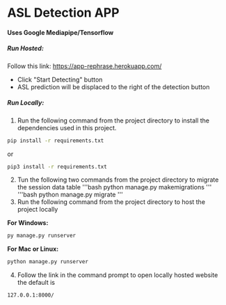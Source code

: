 # ASL Detection APP
#### Uses Google Mediapipe/Tensorflow
##### Run Hosted:

Follow this link:
https://app-rephrase.herokuapp.com/
* Click "Start Detecting" button
* ASL prediction will be displaced to the right of the detection button

##### Run Locally:

1. Run the following command from the project directory
to install the dependencies used in this project.
```bash
pip install -r requirements.txt
```
or
```bash
pip3 install -r requirements.txt
```
2. Tun the following two commands from the project directory
to migrate the session data table
'''bash
python manage.py makemigrations
'''
'''bash
python manage.py migrate
'''
3. Run the following command from the project directory
to host the project locally

**For Windows:**

```bash
py manage.py runserver
```

**For Mac or Linux:**
```bash
python manage.py runserver
```

4. Follow the link in the command prompt to open locally hosted website
the default is 

```sh
127.0.0.1:8000/
```
